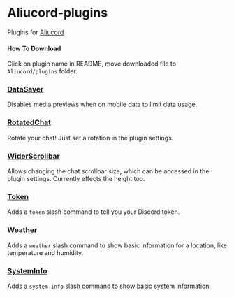 # Aliucord-plugins
Plugins for [Aliucord](https://github.com/Aliucord)

#### How To Download
Click on plugin name in README, move downloaded file to `Aliucord/plugins` folder.

### [DataSaver](https://github.com/litleck/aliucord-plugins/raw/builds/DataSaver.zip)
Disables media previews when on mobile data to limit data usage.

### [RotatedChat](https://github.com/litleck/aliucord-plugins/raw/builds/RotatedChat.zip)
Rotate your chat! Just set a rotation in the plugin settings.

### [WiderScrollbar](https://github.com/litleck/aliucord-plugins/raw/builds/WiderScrollbar.zip)
Allows changing the chat scrollbar size, which can be accessed in the plugin settings. Currently effects the height too.

### [Token](https://github.com/litleck/aliucord-plugins/raw/builds/Token.zip)
Adds a `token` slash command to tell you your Discord token.

### [Weather](https://github.com/litleck/aliucord-plugins/raw/builds/Weather.zip)
Adds a `weather` slash command to show basic information for a location, like temperature and humidity.

### [SystemInfo](https://github.com/litleck/aliucord-plugins/raw/builds/SystemInfo.zip)
Adds a `system-info` slash command to show basic system information.
